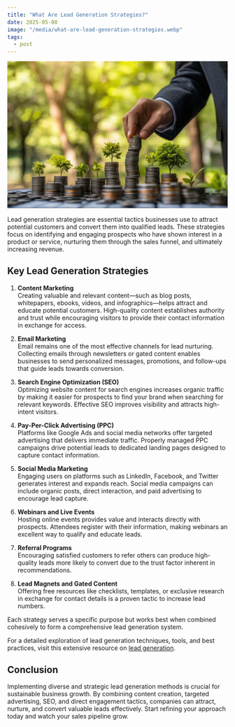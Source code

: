 ```yaml
---
title: "What Are Lead Generation Strategies?"
date: 2025-05-08
image: "/media/what-are-lead-generation-strategies.webp"
tags:
  - post
---
```


![What Are Lead Generation Strategies?](/media/what-are-lead-generation-strategies.webp)

Lead generation strategies are essential tactics businesses use to attract potential customers and convert them into qualified leads. These strategies focus on identifying and engaging prospects who have shown interest in a product or service, nurturing them through the sales funnel, and ultimately increasing revenue.

## Key Lead Generation Strategies

1. **Content Marketing**  
   Creating valuable and relevant content—such as blog posts, whitepapers, ebooks, videos, and infographics—helps attract and educate potential customers. High-quality content establishes authority and trust while encouraging visitors to provide their contact information in exchange for access.

2. **Email Marketing**  
   Email remains one of the most effective channels for lead nurturing. Collecting emails through newsletters or gated content enables businesses to send personalized messages, promotions, and follow-ups that guide leads towards conversion.

3. **Search Engine Optimization (SEO)**  
   Optimizing website content for search engines increases organic traffic by making it easier for prospects to find your brand when searching for relevant keywords. Effective SEO improves visibility and attracts high-intent visitors.

4. **Pay-Per-Click Advertising (PPC)**  
   Platforms like Google Ads and social media networks offer targeted advertising that delivers immediate traffic. Properly managed PPC campaigns drive potential leads to dedicated landing pages designed to capture contact information.

5. **Social Media Marketing**  
   Engaging users on platforms such as LinkedIn, Facebook, and Twitter generates interest and expands reach. Social media campaigns can include organic posts, direct interaction, and paid advertising to encourage lead capture.

6. **Webinars and Live Events**  
   Hosting online events provides value and interacts directly with prospects. Attendees register with their information, making webinars an excellent way to qualify and educate leads.

7. **Referral Programs**  
   Encouraging satisfied customers to refer others can produce high-quality leads more likely to convert due to the trust factor inherent in recommendations.

8. **Lead Magnets and Gated Content**  
   Offering free resources like checklists, templates, or exclusive research in exchange for contact details is a proven tactic to increase lead numbers.

Each strategy serves a specific purpose but works best when combined cohesively to form a comprehensive lead generation system.

For a detailed exploration of lead generation techniques, tools, and best practices, visit this extensive resource on [lead generation](https://leadcraftr.com/posts/lead-generation/).

## Conclusion

Implementing diverse and strategic lead generation methods is crucial for sustainable business growth. By combining content creation, targeted advertising, SEO, and direct engagement tactics, companies can attract, nurture, and convert valuable leads effectively. Start refining your approach today and watch your sales pipeline grow.
